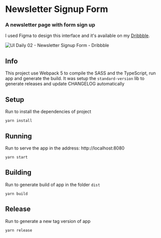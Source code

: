 # Newsletter Signup Form

### A newsletter page with form sign up


I used Figma to design this interface and it's available on my [Dribbble](https://dribbble.com/shots/17025712-UI-Daily-02-Newsletter-Signup-Form?utm_source=Clipboard_Shot&utm_campaign=gizlly&utm_content=UI%20Daily%2002%20-%20Newsletter%20Signup%20Form&utm_medium=Social_Share&utm_source=Clipboard_Shot&utm_campaign=gizlly&utm_content=UI%20Daily%2002%20-%20Newsletter%20Signup%20Form&utm_medium=Social_Share).

![UI Daily 02 - Newsletter Signup Form - Dribbble](https://user-images.githubusercontent.com/26223971/152613212-666af31c-818e-4e5c-88e9-efa608862a8e.jpg)

## Info
This project use Webpack 5 to compile the SASS and the TypeScript, run app and generate the build. It was setup the `standard-version` lib  to generate releases and update CHANGELOG automatically

## Setup
Run to install the dependencies of project
```
yarn install
```

## Running
Run to serve the app in the address: http://localhost:8080
```
yarn start
```

## Building
Run to generate build of app in the folder `dist`
```
yarn build
```

## Release
Run to generate a new tag version of app
```
yarn release
```
